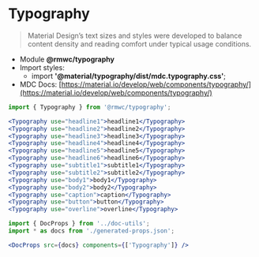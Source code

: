 # Typography

> Material Design’s text sizes and styles were developed to balance content density and reading comfort under typical usage conditions.

- Module **@rmwc/typography**  
- Import styles:
  - import **'@material/typography/dist/mdc.typography.css'**;
- MDC Docs: [https://material.io/develop/web/components/typography/](https://material.io/develop/web/components/typography/)

```jsx render
import { Typography } from '@rmwc/typography';

<Typography use="headline1">headline1</Typography>
<Typography use="headline2">headline2</Typography>
<Typography use="headline3">headline3</Typography>
<Typography use="headline4">headline4</Typography>
<Typography use="headline5">headline5</Typography>
<Typography use="headline6">headline6</Typography>
<Typography use="subtitle1">subtitle1</Typography>
<Typography use="subtitle2">subtitle2</Typography>
<Typography use="body1">body1</Typography>
<Typography use="body2">body2</Typography>
<Typography use="caption">caption</Typography>
<Typography use="button">button</Typography>
<Typography use="overline">overline</Typography>
```

```jsx renderOnly
import { DocProps } from '../doc-utils';
import * as docs from './generated-props.json';

<DocProps src={docs} components={['Typography']} />
```
